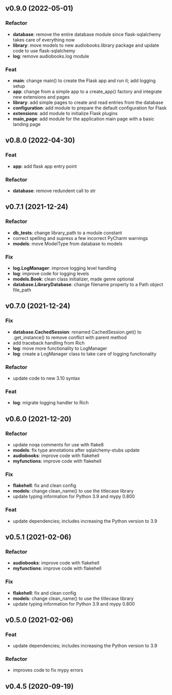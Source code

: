 ## v0.9.0 (2022-05-01)

### Refactor

- **database**: remove the entire database module since flask-sqlalchemy takes care of everything now
- **library**: move models to new audiobooks.library package and update code to use flask-sqlalchemy
- **log**: remove audiobooks.log module

### Feat

- ****main****: change main() to create the Flask app and run it; add logging setup
- **app**: change from a simple app to a create_app() factory and integrate new extensions and pages
- **library**: add simple pages to create and read entries from the database
- **configuration**: add module to prepare the default configuration for Flask
- **extensions**: add module to initialize Flask plugins
- **main_page**: add module for the application main page with a basic landing page

## v0.8.0 (2022-04-30)

### Feat

- **app**: add flask app entry point

### Refactor

- **database**: remove redundent call to str

## v0.7.1 (2021-12-24)

### Refactor

- **db_tests**: change library_path to a module constant
- correct spelling and supress a few incorrect PyCharm warnings
- **models**: move ModelType from database to models

### Fix

- **log.LogManager**: improve logging level handling
- **log**: improve code for logging levels
- **models.Book**: clean class initializer, made genre optional
- **database.LibraryDatabase**: change filename property to a Path object file_path

## v0.7.0 (2021-12-24)

### Fix

- **database.CachedSession**: renamed CachedSession.get() to .get_instance() to remove conflict with parent method
- add traceback handling from Rich
- **log**: move more functionality to LogManager
- **log**: create a LogManager class to take care of logging functionality

### Refactor

- update code to new 3.10 syntax

### Feat

- **log**: migrate logging handler to Rich

## v0.6.0 (2021-12-20)

### Refactor

- update noqa comments for use with flake8
- **models**: fix type annotations after sqlalchemy-stubs update
- **audiobooks**: improve code with flakehell
- **myfunctions**: improve code with flakehell

### Fix

- **flakehell**: fix and clean config
- **models**: change clean_name() to use the titlecase library
- update typing information for Python 3.9 and mypy 0.800

### Feat

- update dependencies; includes increasing the Python version to 3.9

## v0.5.1 (2021-02-06)

### Refactor

- **audiobooks**: improve code with flakehell
- **myfunctions**: improve code with flakehell

### Fix

- **flakehell**: fix and clean config
- **models**: change clean_name() to use the titlecase library
- update typing information for Python 3.9 and mypy 0.800

## v0.5.0 (2021-02-06)

### Feat

- update dependencies; includes increasing the Python version to 3.9

### Refactor

- improves code to fix mypy errors

## v0.4.5 (2020-09-19)

